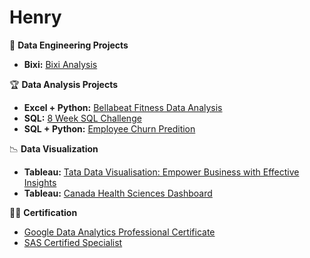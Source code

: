 # Henry

:monocle_face: **Data Engineering Projects**
- **Bixi:** [Bixi Analysis](https://github.com/cyangg/Bixi)

🏆 **Data Analysis Projects**
- **Excel + Python:** [Bellabeat Fitness Data Analysis](https://github.com/cyangg/Bellabeat-Fitness-Data-Analysis)
- **SQL:** [8 Week SQL Challenge](https://github.com/cyangg/cyangg-8-Week-SQL-Challenge)
- **SQL + Python:** [Employee Churn Predition](https://github.com/cyangg/Employee-Churn-Prediction)

📉 **Data Visualization**
- **Tableau:** [Tata Data Visualisation: Empower Business with Effective Insights](https://github.com/cyangg/Tata-Data-Visualisation-Empower-Business-with-Effective-Insights)
- **Tableau:** [Canada Health Sciences Dashboard](https://github.com/cyangg/Canada-Health-Sciences-Dashboard)

👨‍💻 **Certification**
- [Google Data Analytics Professional Certificate](https://www.credly.com/badges/c153ca5b-1060-494f-8d5a-130edd3b4688/linked_in_profile)
- [SAS Certified Specialist](https://www.credly.com/badges/c49f3e5d-679e-46bc-9ac5-64497cb94085)
